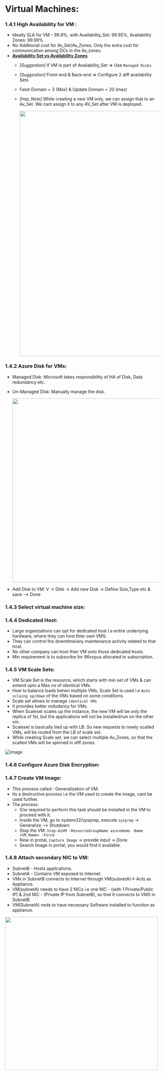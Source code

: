 # Virtual Machines:

### 1.4.1 High Availability for VM :
  * Ideally SLA for VM - 99.9%, with Availability_Set: 99.95%, Availability Zones: 99.99%
  * No Additional cost for Av_Set/Av_Zones. Only the extra cost for communication among DCs in the Av_zones.
  * [**Availability Set vs Availability Zones**](../../Day-02#availability-set-vs-availability-zone)
    * *[Suggestion]* If VM is part of Availability_Set => Use `Managed Disks` 
    * *[Suggestion]* Front-end & Back-end => Configure 2 diff availability Sets 
    * Falut-Domain = 3 (Max) & Update Domain = 20 (max)
    * *[Imp_Note]* While creating a new VM only, we can assign that to an Av_Set. We cant assign it to any AV_Set after VM is deployed. 

      <img src="https://user-images.githubusercontent.com/24938159/118667406-a0672080-b811-11eb-83ff-1ecc262c605e.png" width="800">

### 1.4.2 Azure Disk for VMs:

* Managed Disk: Microsoft takes responsibility of HA of Disk, Data redundancy etc.

* Un-Managed Disk: Manually manage the disk.

   <img src="https://user-images.githubusercontent.com/24938159/122779035-253ed180-d2cb-11eb-9fa4-262c64da1c9b.png" width="600">

* Add Disk to VM: V -> DIsk -> Add new Disk -> Define Size,Type etc & save --> Done

### 1.4.3 Select virtual machine size:



###  1.4.4 Dedicated Host:
  * Large organizations can opt for dedicated host i.e entire underlying hardware, where they can host thier own VMS. 
  * They can control the downtime/any maintenance activity related to that host.
  * No other company can host thier VM onto those dedicated hosts.
  * Min requirement is to subscribe for 96vcpus allocated to subscription.

### 1.4.5 VM Scale Sets:
  * VM Scale Set is the resource, which starts with min set of VMs & can extend upto a Max no of identical VMs.
  * How to balance loads betwn multiple VMs, Scale Set is used i.e `Auto sclaing up/down` of the VMs based on some conditions.
  * Scale set allows to manage `identical VMs`
  * It provides better redudancy for VMs.
  * When Scaleset scales up the instance, the new VM will be only the replica of 1st, but the applications will not be installed/run on the other vm.
  * Scaleset is basically tied up with LB. So new requests to newly scalled VMs, will be routed from the LB of scale set.
  * While creating Scale set, we can select multiple Av_Zones, so that the scalled VMs will be spinned in diff zones.
    
   ![image](https://user-images.githubusercontent.com/24938159/118679964-f93bb680-b81b-11eb-80b9-fec1a5861a83.png)   

### 1.4.6 Configure Azure Disk Encryption:


### 1.4.7 Create VM Image:
  * This process called : Generalization of VM.
  * Its a destructive process i.e the VM used to create the image, cant be used further.
  * The process: 
    * S/w required to perform this task should be installed in the VM to proceed with it.
    * Inside the VM, go to system32/sysprep, execute `sysprep` -> Generalize --> Shutdown 
    * Stop the VM: `Stop-AzVM -ResourceGroupName azuredemo -Name <VM_Name> -Force`
    * Now in protal, `Capture Image` -> provide input -> Done
    * Search Image in portal, you would find it available.


### 1.4.8 Attach secondary NIC to VM:

  * SubnetB - Hosts applications. 
  * SubnetA - Contains VM exposed to Internet.
  * VMs in SubnetB connects to Internet through VM(subnetA)-> Acts as Appliance.
  * VM(subnetA) needs to have 2 NICs i.e one NIC - (with 1 Private/Public IP) & 2nd NIC - (Private IP from SubnetB), so that It connects to VMS in SubnetB.
  * VM(SubnetA) neds to have necessary Software installed to function as appliance.
  
  
  <img src="https://user-images.githubusercontent.com/24938159/122796028-91c1cc80-d2db-11eb-811e-2ea7eaaf9218.png" width="500">


